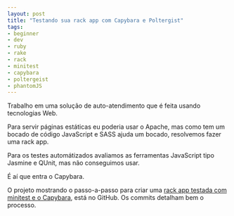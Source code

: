 ```yaml
---
layout: post
title: "Testando sua rack app com Capybara e Poltergist"
tags:
- beginner
- dev
- ruby
- rake
- rack
- minitest
- capybara
- poltergeist
- phantomJS
---
```

Trabalho em uma solução de auto-atendimento que é feita usando tecnologias Web.

Para servir páginas estáticas eu poderia usar o Apache, mas como tem um bocado de código
JavaScript e SASS ajuda um bocado, resolvemos fazer uma rack app.

Para os testes automátizados avaliamos as ferramentas JavaScript tipo Jasmine e QUnit, mas
não conseguimos usar.

É aí que entra o Capybara.

O projeto mostrando o passo-a-passo para criar uma [rack app testada com minitest e o Capybara](https://github.com/acdesouza/rack_tested_by_capybara), está no GitHub.
Os commits detalham bem o processo.
